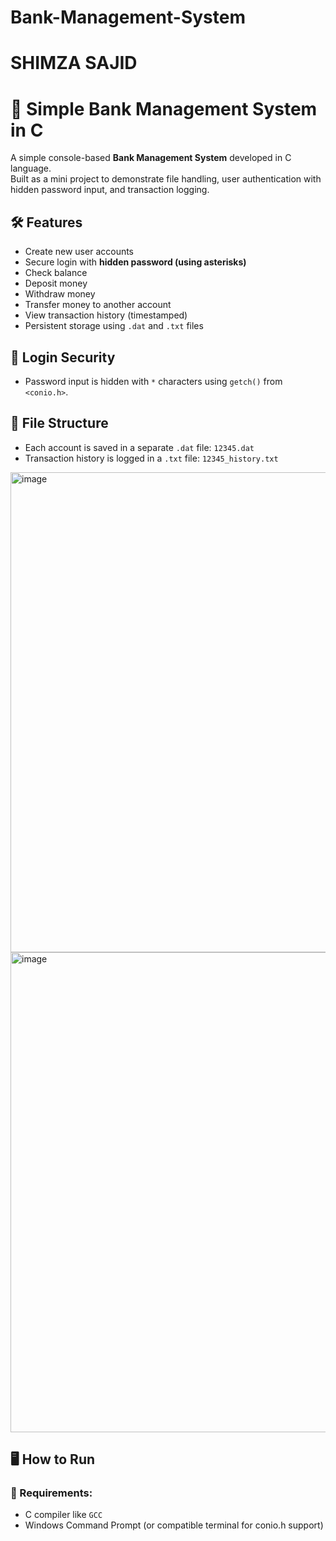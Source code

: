 # Bank-Management-System
# SHIMZA SAJID
# 💼 Simple Bank Management System in C

A simple console-based **Bank Management System** developed in C language.  
Built as a mini project to demonstrate file handling, user authentication with hidden password input, and transaction logging.

## 🛠 Features

- Create new user accounts
- Secure login with **hidden password (using asterisks)**
- Check balance
- Deposit money
- Withdraw money
- Transfer money to another account
- View transaction history (timestamped)
- Persistent storage using `.dat` and `.txt` files

## 🔐 Login Security

- Password input is hidden with `*` characters using `getch()` from `<conio.h>`.

## 📂 File Structure

- Each account is saved in a separate `.dat` file: `12345.dat`
- Transaction history is logged in a `.txt` file: `12345_history.txt`
<img width="1366" height="768" alt="image" src="https://github.com/user-attachments/assets/34c8d49a-c9c3-4cb4-a1eb-3cd1cfc73b06" />
<img width="1366" height="768" alt="image" src="https://github.com/user-attachments/assets/37d1e7f6-cfbb-4798-8eae-2bdd55cd6f12" />


## 🖥️ How to Run

### 🧰 Requirements:
- C compiler like `GCC`
- Windows Command Prompt (or compatible terminal for conio.h support)

